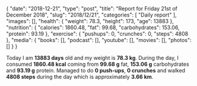 {
    "date": "2018-12-21",
    "type": "post",
    "title": "Report for Friday 21st of December 2018",
    "slug": "2018\/12\/21",
    "categories": [
        "Daily report"
    ],
    "images": [],
    "health": {
        "weight": 78.3,
        "height": 173,
        "age": 13883
    },
    "nutrition": {
        "calories": 1860.48,
        "fat": 99.68,
        "carbohydrates": 153.06,
        "protein": 93.19
    },
    "exercise": {
        "pushups": 0,
        "crunches": 0,
        "steps": 4808
    },
    "media": {
        "books": [],
        "podcast": [],
        "youtube": [],
        "movies": [],
        "photos": []
    }
}

Today I am <strong>13883 days</strong> old and my weight is <strong>78.3 kg</strong>. During the day, I consumed <strong>1860.48 kcal</strong> coming from <strong>99.68 g</strong> fat, <strong>153.06 g</strong> carbohydrates and <strong>93.19 g</strong> protein. Managed to do <strong>0 push-ups</strong>, <strong>0 crunches</strong> and walked <strong>4808 steps</strong> during the day which is approximately <strong>3.66 km</strong>.